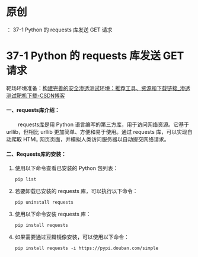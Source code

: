 # 原创
：  37-1 Python 的 requests 库发送 GET 请求

# 37-1 Python 的 requests 库发送 GET 请求

靶场环境准备：[构建完善的安全渗透测试环境：推荐工具、资源和下载链接_渗透测试靶机下载-CSDN博客](https://blog.csdn.net/weixin_43263566/article/details/129031187) 

#### **一、requests库介绍：**

        requests库是用 Python 语言编写的第三方库，用于访问网络资源。它基于 urllib，但相比 urllib 更加简单、方便和易于使用。通过 requests 库，可以实现自动爬取 HTML 网页页面，并模拟人类访问服务器以自动提交网络请求。

#### **二、Requests库的安装：**

1.  使用以下命令查看已安装的 Python 包列表： <pre>`pip list`</pre> 
1.  若要卸载已安装的 requests 库，可以执行以下命令： <pre>`pip uninstall requests`</pre> 
1.  使用以下命令安装 requests 库： <pre>`pip install requests`</pre> 
1.  如果需要通过豆瓣镜像安装，可以使用以下命令： <pre>`pip install requests -i https://pypi.douban.com/simple`</pre> 

 
